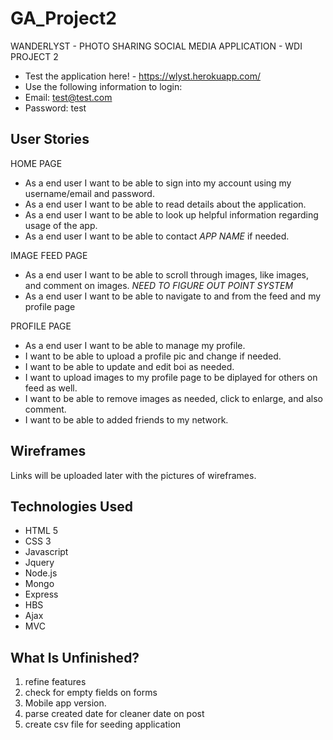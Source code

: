 # GA_Project2

WANDERLYST - PHOTO SHARING SOCIAL MEDIA APPLICATION - WDI PROJECT 2

- Test the application here! - https://wlyst.herokuapp.com/
- Use the following information to login:
- Email: test@test.com
- Password: test

## User Stories

HOME PAGE 
- As a end user I want to be able to sign into my account using my username/email and password.
- As a end user I want to be able to read details about the application.
- As a end user I want to be able to look up helpful information regarding usage of the app.
- As a end user I want to be able to contact *APP NAME* if needed.

IMAGE FEED PAGE
- As a end user I want to be able to scroll through images, like images, and comment on images. *NEED TO FIGURE OUT POINT SYSTEM*
- As a end user I want to be able to navigate to and from the feed and my profile page

PROFILE PAGE
- As a end user I want to be able to manage my profile. 
- I want to be able to upload a profile pic and change if needed. 
- I want to be able to update and edit boi as needed. 
- I want to upload images to my profile page to be diplayed for others on feed as well. 
- I want to be able to remove images as needed, click to enlarge, and also comment. 
- I want to be able to added friends to my network. 

## Wireframes

Links will be uploaded later with the pictures of wireframes.

## Technologies Used

- HTML 5
- CSS 3
- Javascript
- Jquery
- Node.js
- Mongo
- Express
- HBS
- Ajax
- MVC 

## What Is Unfinished?

1. refine features
2. check for empty fields on forms
3. Mobile app version.
4. parse created date for cleaner date on post
5. create csv file for seeding application
